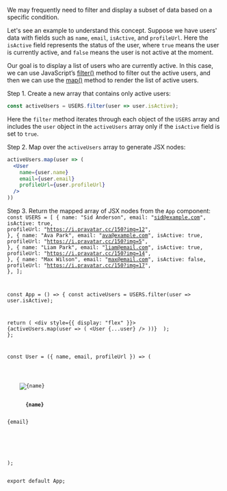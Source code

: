 We may frequently need to filter and display a subset of data based on a specific condition.

Let's see an example to understand this concept. Suppose we have users' data with fields such as `name`, `email`, `isActive`, and `profileUrl`. Here the `isActive` field represents the status of the user, where `true` means the user is currently active, and `false` means the user is not active at the moment.

Our goal is to display a list of users who are currently active. In this case, we can use JavaScript’s [filter()](https://courses.bigbinaryacademy.com/learn-intermediate-javascript/advanced-array-methods/filter/) method to filter out the active users, and then we can use the [map()](https://courses.bigbinaryacademy.com/learn-basic-javascript/navigate-through-array/map/) method to render the list of active users.

Step 1. Create a new array that contains only active users:

```jsx
const activeUsers = USERS.filter(user => user.isActive);
```

Here the `filter` method iterates through each object of the `USERS` array and includes the `user` object in the `activeUsers` array only if the `isActive` field is set to `true`.

Step 2. Map over the `activeUsers` array to generate JSX nodes:
```jsx
activeUsers.map(user => (
  <User
    name={user.name}
    email={user.email}
    profileUrl={user.profileUrl}
  />
))
```

Step 3. Return the mapped array of JSX nodes from the `App` component:
<codeblock language="reactjs" type="lesson">
<code>
const USERS = [
  {
    name: "Sid Anderson",
    email: "sid@example.com",
    isActive: true,
    profileUrl: "https://i.pravatar.cc/150?img=12",
  },
  {
    name: "Ava Park",
    email: "ava@example.com",
    isActive: true,
    profileUrl: "https://i.pravatar.cc/150?img=5",
  },
  {
    name: "Liam Park",
    email: "liam@email.com",
    isActive: true,
    profileUrl: "https://i.pravatar.cc/150?img=14",
  },
  {
    name: "Max Wilson",
    email: "max@email.com",
    isActive: false,
    profileUrl: "https://i.pravatar.cc/150?img=17",
  },
];

const App = () => {
  const activeUsers = USERS.filter(user => user.isActive);

  return (
    <div style={{ display: "flex" }}>
      {activeUsers.map(user => (
        <User {...user} />
      ))}
    </div>
  );
};

const User = ({ name, email, profileUrl }) => (
  <div
    style={{
      border: "1px solid black",
      width: 150,
      margin: 5,
      overflowWrap: "anywhere",
    }}
  >
    <img alt={name} src={profileUrl} />
    <div style={{ padding: 5 }}>
      <strong>{name}</strong>
      <p>{email}</p>
    </div>
  </div>
);

export default App;
</code>
</codeblock>
